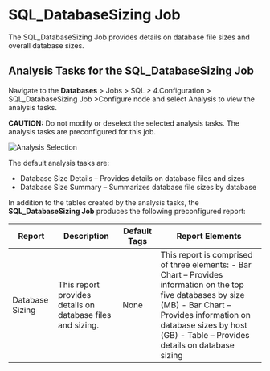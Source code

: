 # SQL_DatabaseSizing Job

The SQL_DatabaseSizing Job provides details on database file sizes and overall database sizes.

## Analysis Tasks for the SQL_DatabaseSizing Job

Navigate to the **Databases** > Jobs > SQL > 4.Configuration > SQL_DatabaseSizing Job >Configure
node and select Analysis to view the analysis tasks.

**CAUTION:** Do not modify or deselect the selected analysis tasks. The analysis tasks are
preconfigured for this job.

![Analysis Selection](/img/versioned_docs/enterpriseauditor_11.6/enterpriseauditor/solutions/databases/sql/configuration/analysistask.webp)

The default analysis tasks are:

- Database Size Details – Provides details on database files and sizes
- Database Size Summary – Summarizes database file sizes by database

In addition to the tables created by the analysis tasks, the **SQL_DatabaseSizing Job** produces the
following preconfigured report:

| Report          | Description                                                | Default Tags | Report Elements                                                                                                                                                                                                                       |
| --------------- | ---------------------------------------------------------- | ------------ | ------------------------------------------------------------------------------------------------------------------------------------------------------------------------------------------------------------------------------------- |
| Database Sizing | This report provides details on database files and sizing. | None         | This report is comprised of three elements: - Bar Chart – Provides information on the top five databases by size (MB) - Bar Chart – Provides information on database sizes by host (GB) - Table – Provides details on database sizing |

